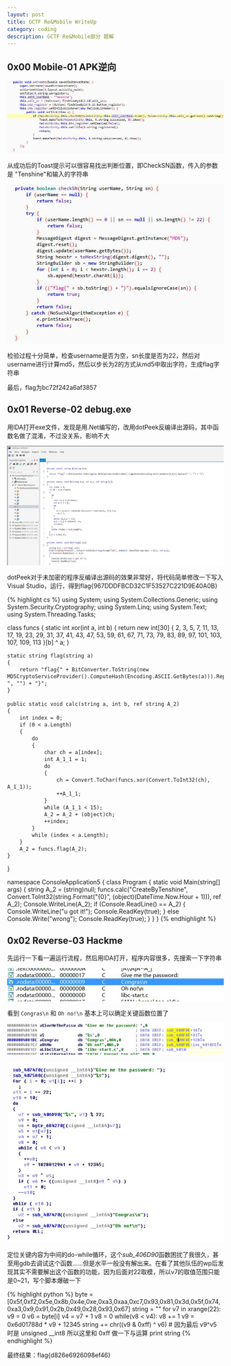 ```yaml
---
layout: post
title: GCTF Re&Mobile WriteUp
category: coding
description: GCTF Re&Mobile部分 题解
---
```


## 0x00 Mobile-01 APK逆向

![OnCreate](/images/gctf-wp/1.jpg)

从成功后的Toast提示可以很容易找出判断位置，即CheckSN函数，传入的参数是 "Tenshine"和输入的字符串

![CheckSN](/images/gctf-wp/2.jpg)

检验过程十分简单，检查username是否为空，sn长度是否为22，然后对username进行计算md5，然后以步长为2的方式从md5中取出字符，生成flag字符串

最后，flag为bc72f242a6af3857

## 0x01 Reverse-02 debug.exe

用IDA打开exe文件，发现是用.Net编写的，改用dotPeek反编译出源码，其中函数名做了混淆，不过没关系，影响不大

![dotPeek](/images/gctf-wp/3.jpg)

dotPeek对于未加密的程序反编译出源码的效果非常好，将代码简单修改一下写入Visual Studio，运行，得到flag{967DDDFBCD32C1F53527C221D9E40A0B}

{% highlight cs %}
using System;
using System.Collections.Generic;
using System.Security.Cryptography;
using System.Linq;
using System.Text;
using System.Threading.Tasks;

class funcs
{
    static int xor(int a, int b)
    {
        return new int[30]
        {
            2,
            3,
            5,
            7,
            11,
            13,
            17,
            19,
            23,
            29,
            31,
            37,
            41,
            43,
            47,
            53,
            59,
            61,
            67,
            71,
            73,
            79,
            83,
            89,
            97,
            101,
            103,
            107,
            109,
            113
        }[b] ^ a;
    }

    static string flag(string a)
    {
        return "flag{" + BitConverter.ToString(new MD5CryptoServiceProvider().ComputeHash(Encoding.ASCII.GetBytes(a))).Replace("-", "") + "}";
    }

    public static void calc(string a, int b, ref string A_2)
    {
        int index = 0;
        if (0 < a.Length)
        {
            do
            {
                char ch = a[index];
                int A_1_1 = 1;
                do
                {
                    ch = Convert.ToChar(funcs.xor(Convert.ToInt32(ch), A_1_1));
                    ++A_1_1;
                }
                while (A_1_1 < 15);
                A_2 = A_2 + (object)ch;
                ++index;
            }
            while (index < a.Length);
        }
        A_2 = funcs.flag(A_2);
    }
}

namespace ConsoleApplication5
{
    class Program
    { 
        static void Main(string[] args)
        {
            string A_2 = (string)null;
            funcs.calc("CreateByTenshine", Convert.ToInt32(string.Format("{0}", (object)(DateTime.Now.Hour + 1))), ref A_2);
            Console.WriteLine(A_2);
            if (Console.ReadLine() == A_2)
            {
                Console.WriteLine("u got it!");
                Console.ReadKey(true);
            }
            else
                Console.Write("wrong");
            Console.ReadKey(true);
        }
    }
}
{% endhighlight %}

## 0x02 Reverse-03 Hackme

先运行一下看一遍运行流程，然后用IDA打开，程序内容很多，先搜索一下字符串

![strings](/images/gctf-wp/4.jpg)

看到 `Congras\n` 和 `Oh no!\n` 基本上可以确定关键函数位置了

![data](/images/gctf-wp/5.jpg)

![400F8E](/images/gctf-wp/6.jpg)

定位关键内容为中间的do-while循环，这个*sub_406D90*函数困扰了我很久，甚至用gdb去调试这个函数……但是水平一般没有解出来。在看了其他队伍的wp后发现其实不需要解出这个函数的功能，因为后面对22取模，所以v7的取值范围只能是0~21，写个脚本爆破一下

{% highlight python %}
byte = [0x5f,0xf2,0x5e,0x8b,0x4e,0xe,0xa3,0xaa,0xc7,0x93,0x81,0x3d,0x5f,0x74,0xa3,0x9,0x91,0x2b,0x49,0x28,0x93,0x67]
string = ""
for v7 in xrange(22):
    v9 = 0
    v6 = byte[i]
    v4 = v7 + 1
    v8 = 0
    while(v8 < v4):
        v8 += 1
        v9 = 0x6d01788d * v9 + 12345
    string += chr((v9 & 0xff) ^ v6)  # 因为最后 v9^v5 时是 unsigned __int8 所以这里和 0xff 做一下与运算
print string
{% endhighlight %}

最终结果：flag{d826e6926098ef46}